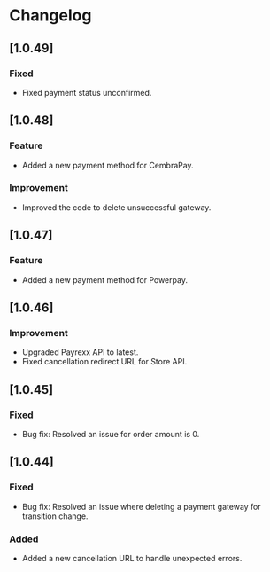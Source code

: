 # Changelog

## [1.0.49]
### Fixed
- Fixed payment status unconfirmed.

## [1.0.48]
### Feature
- Added a new payment method for CembraPay.
### Improvement
- Improved the code to delete unsuccessful gateway.

## [1.0.47]
### Feature
- Added a new payment method for Powerpay.

## [1.0.46]
### Improvement
- Upgraded Payrexx API to latest.
- Fixed cancellation redirect URL for Store API.

## [1.0.45]
### Fixed
- Bug fix: Resolved an issue for order amount is 0.

## [1.0.44]
### Fixed
- Bug fix: Resolved an issue where deleting a payment gateway for transition change.

### Added
- Added a new cancellation URL to handle unexpected errors.
